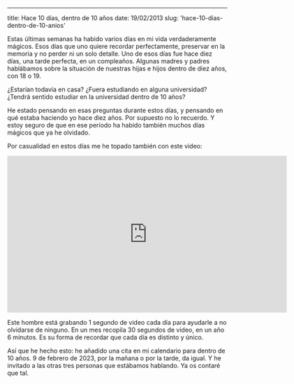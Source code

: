 ---
title: Hace 10 días, dentro de 10 años
date: 19/02/2013
slug: 'hace-10-dias-dentro-de-10-anios'

Estas últimas semanas ha habido varios días en mi vida verdaderamente mágicos. Esos días que uno quiere recordar perfectamente, preservar en la memoria y no perder ni un solo detalle. Uno de esos días fue hace diez días, una tarde perfecta, en un compleaños. Algunas madres y padres hablábamos sobre la situación de nuestras hijas e hijos dentro de diez años, con 18 o 19.

¿Estarían todavía en casa? ¿Fuera estudiando en alguna universidad? ¿Tendrá sentido estudiar en la universidad dentro de 10 años?

He estado pensando en esas preguntas durante estos días, y pensando en qué estaba haciendo yo hace diez años. Por supuesto no lo recuerdo. Y estoy seguro de que en ese período ha habido también muchos días mágicos que ya he olvidado.

Por casualidad en estos días me he topado también con este video:

<iframe width="640" height="360" src="http://www.youtube.com/embed/7uN4I1wEOXE" frameborder="0" allowfullscreen></iframe>

Este hombre está grabando 1 segundo de video cada día para ayudarle a no olvidarse de ninguno. En un mes recopila 30 segundos de video, en un año 6 minutos. Es su forma de recordar que cada día es distinto y único.

Así que he hecho esto: he añadido una cita en mi calendario para dentro de 10 años. 9 de febrero de 2023, por la mañana o por la tarde, da igual. Y he invitado a las otras tres personas que estábamos hablando. Ya os contaré que tal.
